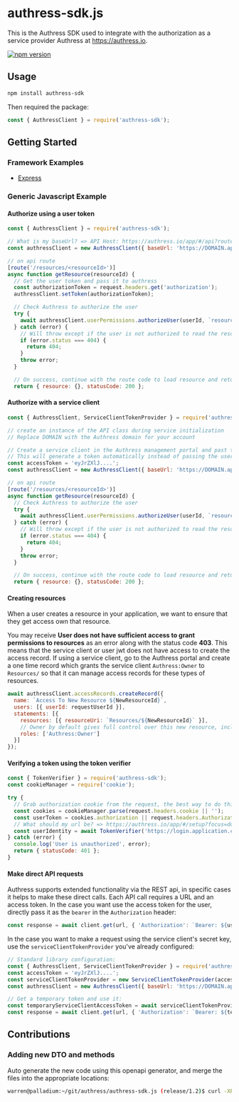 # authress-sdk.js
This is the Authress SDK used to integrate with the authorization as a service provider Authress at https://authress.io.

[![npm version](https://badge.fury.io/js/authress-sdk.svg)](https://badge.fury.io/js/authress-sdk)


## Usage

```sh
npm install authress-sdk
```

Then required the package:
```js
const { AuthressClient } = require('authress-sdk');
```

## Getting Started

### Framework Examples
* [Express](./examples/expressMicroservice)

### Generic Javascript Example
#### Authorize using a user token
```js
const { AuthressClient } = require('authress-sdk');

// What is my baseUrl? => API Host: https://authress.io/app/#/api?route=overview
const authressClient = new AuthressClient({ baseUrl: 'https://DOMAIN.api-REGION.authress.io' })

// on api route
[route('/resources/<resourceId>')]
async function getResource(resourceId) {
  // Get the user token and pass it to authress
  const authorizationToken = request.headers.get('authorization');
  authressClient.setToken(authorizationToken);

  // Check Authress to authorize the user
  try {
    await authressClient.userPermissions.authorizeUser(userId, `resources/${resourceId}`, 'READ');
  } catch (error) {
    // Will throw except if the user is not authorized to read the resource
    if (error.status === 404) {
      return 404;
    }
    throw error;
  }

  // On success, continue with the route code to load resource and return it
  return { resource: {}, statusCode: 200 };
```

#### Authorize with a service client
```js
const { AuthressClient, ServiceClientTokenProvider } = require('authress-sdk');

// create an instance of the API class during service initialization
// Replace DOMAIN with the Authress domain for your account

// Create a service client in the Authress management portal and past the access token here
// This will generate a token automatically instead of passing the user token to the api
const accessToken = 'eyJrZXlJ....';
const authressClient = new AuthressClient({ baseUrl: 'https://DOMAIN.api-REGION.authress.io' }, new ServiceClientTokenProvider(accessToken));

// on api route
[route('/resources/<resourceId>')]
async function getResource(resourceId) {
  // Check Authress to authorize the user
  try {
    await authressClient.userPermissions.authorizeUser(userId, `resources/${resourceId}`, 'READ');
  } catch (error) {
    // Will throw except if the user is not authorized to read the resource
    if (error.status === 404) {
      return 404;
    }
    throw error;
  }

  // On success, continue with the route code to load resource and return it
  return { resource: {}, statusCode: 200 };
```

#### Creating resources
When a user creates a resource in your application, we want to ensure that they get access own that resource.

You may receive **User does not have sufficient access to grant permissions to resources** as an error along with the status code **403**. This means that the service client or user jwt does not have access to create the access record. If using a service client, go to the Authress portal and create a one time record which grants the service client `Authress:Owner` to `Resources/` so that it can manage access records for these types of resources.

```js
await authressClient.accessRecords.createRecord({
  name: `Access To New Resource ${NewResourceId}`,
  users: [{ userId: requestUserId }],
  statements: [{
    resources: [{ resourceUri: `Resources/${NewResourceId}` }],
    // Owner by default gives full control over this new resource, including the ability to grant others access as well.
    roles: ['Authress:Owner']
  }]
});
```

#### Verifying a token using the token verifier
```js
const { TokenVerifier } = require('authress-sdk');
const cookieManager = require('cookie');

try {
  // Grab authorization cookie from the request, the best way to do this will be framework specific.
  const cookies = cookieManager.parse(request.headers.cookie || '');
  const userToken = cookies.authorization || request.headers.Authorization.split(' ')[1];
  // What should my url be? => https://authress.io/app/#/setup?focus=domain
  const userIdentity = await TokenVerifier('https://login.application.com', userToken);
} catch (error) {
  console.log('User is unauthorized', error);
  return { statusCode: 401 };
}
```

#### Make direct API requests
Authress supports extended functionality via the REST api, in specific cases it helps to make these direct calls. Each API call requires a URL and an access token. In the case you want use the access token for the user, directly pass it as the `bearer` in the `Authorization` header:
```js
const response = await client.get(url, { 'Authorization': `Bearer: ${userAccessToken}` });
```

In the case you want to make a request using the service client's secret key, use the `serviceClientTokenProvider` you've already configured:
```js
// Standard library configuration:
const { AuthressClient, ServiceClientTokenProvider } = require('authress-sdk');
const accessToken = 'eyJrZXlJ....';
const serviceClientTokenProvider = new ServiceClientTokenProvider(accessToken);
const authressClient = new AuthressClient({ baseUrl: 'https://DOMAIN.api-REGION.authress.io' }, serviceClientTokenProvider);

// Get a temporary token and use it:
const temporaryServiceClientAccessToken = await serviceClientTokenProvider.getToken();
const response = await client.get(url, { 'Authorization': `Bearer: ${temporaryServiceClientAccessToken}` });
```

## Contributions

### Adding new DTO and methods
Auto generate the new code using this openapi generator, and merge the files into the appropriate locations:
```bash
warren@palladium:~/git/authress/authress-sdk.js (release/1.2)$ curl -XPOST https://generator3.swagger.io/api/generate -H 'content-type: application/json' -d '{"specURL" : "https://api.authress.io/.well-known/openapi.json","lang" : "typescript-fetch","type" : "CLIENT","codegenVersion" : "V3"}'  --output generated_sdk.tar.gz

```
